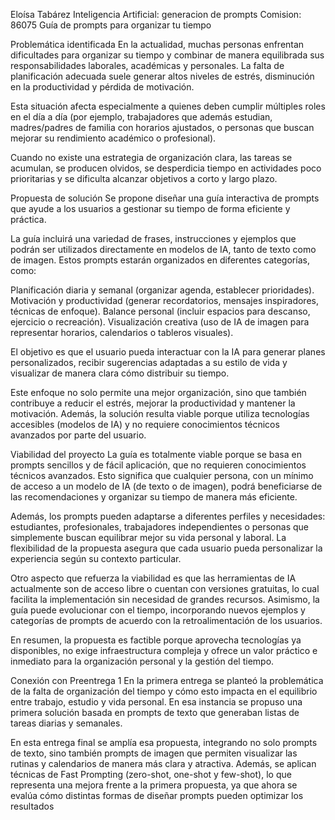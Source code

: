 
Eloísa Tabárez Inteligencia Artificial: generacion de prompts Comision: 86075 Guía de prompts para organizar tu tiempo

Problemática identificada
En la actualidad, muchas personas enfrentan dificultades para organizar su tiempo y combinar de manera equilibrada sus responsabilidades laborales,
académicas y personales. La falta de planificación adecuada suele generar altos niveles de estrés, disminución en la productividad y pérdida de motivación.

Esta situación afecta especialmente a quienes deben cumplir múltiples roles en el día a día (por ejemplo, trabajadores que además estudian, madres/padres 
de familia con horarios ajustados, o personas que buscan mejorar su rendimiento académico o profesional).

Cuando no existe una estrategia de organización clara, las tareas se acumulan, se producen olvidos, se desperdicia tiempo en actividades poco prioritarias 
y se dificulta alcanzar objetivos a corto y largo plazo.



Propuesta de solución
Se propone diseñar una guía interactiva de prompts que ayude a los usuarios a gestionar su tiempo de forma eficiente y práctica.

La guía incluirá una variedad de frases, instrucciones y ejemplos que podrán ser utilizados directamente en modelos de IA, tanto de texto como de imagen. 
Estos prompts estarán organizados en diferentes categorías, como:

Planificación diaria y semanal (organizar agenda, establecer prioridades).
Motivación y productividad (generar recordatorios, mensajes inspiradores, técnicas de enfoque).
Balance personal (incluir espacios para descanso, ejercicio o recreación).
Visualización creativa (uso de IA de imagen para representar horarios, calendarios o tableros visuales).

El objetivo es que el usuario pueda interactuar con la IA para generar planes personalizados, recibir sugerencias adaptadas a su estilo de vida y visualizar de 
manera clara cómo distribuir su tiempo.

Este enfoque no solo permite una mejor organización, sino que también contribuye a reducir el estrés, mejorar la productividad y mantener la motivación. Además, 
la solución resulta viable porque utiliza tecnologías accesibles (modelos de IA) y no requiere conocimientos técnicos avanzados por parte del usuario.





Viabilidad del proyecto
La guía es totalmente viable porque se basa en prompts sencillos y de fácil aplicación, que no requieren conocimientos técnicos avanzados. Esto significa 
que cualquier persona, con un mínimo de acceso a un modelo de IA (de texto o de imagen), podrá beneficiarse de las recomendaciones y organizar su 
tiempo de manera más eficiente.

Además, los prompts pueden adaptarse a diferentes perfiles y necesidades: estudiantes, profesionales, trabajadores independientes o personas que simplemente 
buscan equilibrar mejor su vida personal y laboral. La flexibilidad de la propuesta asegura que cada usuario pueda personalizar la experiencia según su contexto 
particular.

Otro aspecto que refuerza la viabilidad es que las herramientas de IA actualmente son de acceso libre o cuentan con versiones gratuitas, lo cual facilita la 
implementación sin necesidad de grandes recursos. Asimismo, la guía puede evolucionar con el tiempo, incorporando nuevos ejemplos y categorías de prompts de acuerdo
con la retroalimentación de los usuarios.

En resumen, la propuesta es factible porque aprovecha tecnologías ya disponibles, no exige infraestructura compleja y ofrece un valor práctico e inmediato para la
organización personal y la gestión del tiempo.




Conexión con Preentrega 1
En la primera entrega se planteó la problemática de la falta de organización del tiempo y cómo esto impacta en el equilibrio entre trabajo, estudio y vida personal.
En esa instancia se propuso una primera solución basada en prompts de texto 
que generaban listas de tareas diarias y semanales.

En esta entrega final se amplía esa propuesta, integrando no solo prompts de texto, sino también prompts de imagen que permiten visualizar las rutinas y calendarios
de manera más clara y atractiva. Además, se aplican técnicas de Fast Prompting (zero-shot, 
one-shot y few-shot), lo que representa una mejora frente a la primera propuesta, ya que ahora se evalúa cómo distintas formas de diseñar prompts pueden optimizar 
los resultados
